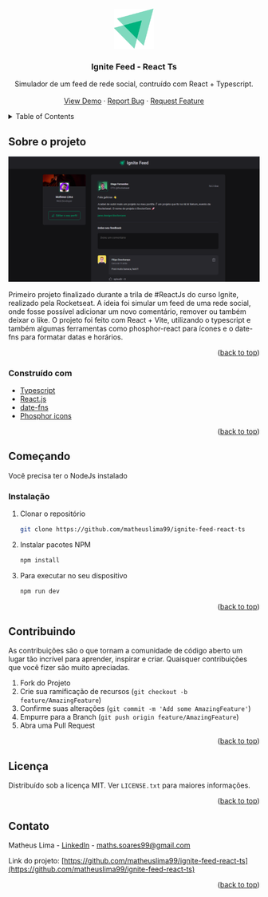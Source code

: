 <div id="top"></div>

<!-- PROJECT LOGO -->
<br />
<div align="center">
  <a href="https://ignite-feedts.netlify.app/">
    <img src="./src/assets/ignite-logo.svg" alt="Logo" width="80" height="80">
  </a>

  <h3 align="center">Ignite Feed - React Ts</h3>

  <p align="center">
    Simulador de um feed de rede social, contruído com React + Typescript.
    <br />
    <br />
    <a href="https://ignite-feedts.netlify.app/">View Demo</a>
    ·
    <a href="https://github.com/matheuslima99/ignite-feed-react-ts/issues">Report Bug</a>
    ·
    <a href="https://github.com/matheuslima99/ignite-feed-react-ts/issues">Request Feature</a>
  </p>
</div>



<!-- TABLE OF CONTENTS -->
<details>
  <summary>Table of Contents</summary>
  <ol>
    <li>
      <a href="#sobre-o-projeto">Sobre o projeto</a>
      <ul>
        <li><a href="#construído-com">Construído com</a></li>
      </ul>
    </li>
    <li>
      <a href="#começando">Começando</a>
      <ul>
        <li><a href="#instalação">Instalação</a></li>
      </ul>
    </li>
    <li><a href="#contribuindo">Contribuir</a></li>
    <li><a href="#licença">Licença</a></li>
    <li><a href="#contato">Contato</a></li>
  </ol>
</details>



<!-- ABOUT THE PROJECT -->
## Sobre o projeto

 <a href="">
    <img src="./.github/assets/feed.png" 
    alt="Logo">
  
  </a>

Primeiro projeto finalizado durante a trila de #ReactJs do curso Ignite, realizado pela Rocketseat. A ídeia foi simular um feed de uma rede social, onde fosse possível adicionar um novo comentário, remover ou também deixar o like. O projeto foi feito com React + Vite, utilizando o typescript e também algumas ferramentas como phosphor-react para ícones e o date-fns para formatar datas e horários.

<p align="right">(<a href="#top">back to top</a>)</p>



### Construído com

* [Typescript](https://www.typescriptlang.org/)
* [React.js](https://reactjs.org/)
* [date-fns](https://date-fns.org/)
* [Phosphor icons](https://phosphoricons.com/)


<p align="right">(<a href="#top">back to top</a>)</p>



<!-- GETTING STARTED -->
## Começando

Você precisa ter o NodeJs instalado



###   Instalação

1. Clonar o repositório
   ```sh
   git clone https://github.com/matheuslima99/ignite-feed-react-ts
   ```
2. Instalar pacotes NPM
   ```sh
   npm install
   ```
3. Para executar no seu dispositivo

   ```sh
   npm run dev 
   ```

<p align="right">(<a href="#top">back to top</a>)</p>



<!-- CONTRIBUTING -->
## Contribuindo

As contribuições são o que tornam a comunidade de código aberto um lugar tão incrível para aprender, inspirar e criar. Quaisquer contribuições que você fizer são muito apreciadas.

1. Fork do Projeto
2. Crie sua ramificação de recursos (`git checkout -b feature/AmazingFeature`)
3. Confirme suas alterações (`git commit -m 'Add some AmazingFeature'`)
4. Empurre para a Branch (`git push origin feature/AmazingFeature`)
5. Abra uma Pull Request

<p align="right">(<a href="#top">back to top</a>)</p>



<!-- LICENSE -->
## Licença

Distribuído sob a licença MIT. Ver `LICENSE.txt` para maiores informações.

<p align="right">(<a href="#top">back to top</a>)</p>



<!-- CONTACT -->
## Contato

Matheus Lima - [LinkedIn](https://www.linkedin.com/in/matheus-soares99/) - maths.soares99@gmail.com

Link do projeto: [https://github.com/matheuslima99/ignite-feed-react-ts](https://github.com/matheuslima99/ignite-feed-react-ts)

<p align="right">(<a href="#top">back to top</a>)</p>
